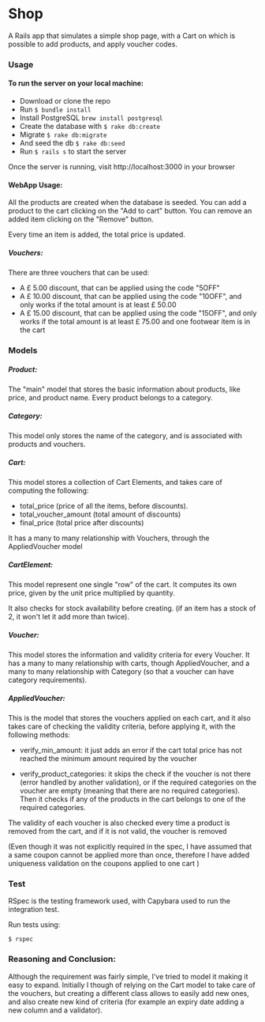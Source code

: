# Shop

A Rails app that simulates a simple shop page, with a Cart on which is possible to add products, and apply voucher codes.

### Usage

#### To run the server on your local machine:

 - Download or clone the repo
 - Run ```$ bundle install```
 - Install PostgreSQL ```brew install postgresql```
 - Create the database with ```$ rake db:create```
 - Migrate ```$ rake db:migrate```
 - And seed the db ```$ rake db:seed```
 - Run ```$ rails s``` to start the server

 Once the server is running, visit http://localhost:3000 in your browser

#### WebApp Usage:

All the products are created when the database is seeded.
You can add a product to the cart clicking on the "Add to cart" button.
You can remove an added item clicking on the "Remove" button.

Every time an item is added, the total price is updated.

##### Vouchers:

There are three vouchers that can be used:

- A £ 5.00 discount, that can be applied using the code "5OFF"
- A £ 10.00 discount, that can be applied using the code "10OFF", and only works if the total amount is at least £ 50.00
- A £ 15.00 discount, that can be applied using the code "15OFF",
and only works if the total amount is at least £ 75.00 and one footwear item is in the cart


### Models

##### Product:

The "main" model that stores the basic information about products, like price, and product name.
Every product belongs to a category.

##### Category:

This model only stores the name of the category, and is associated with products and vouchers.

##### Cart:

This model stores a collection of Cart Elements, and takes care of computing the following:
- total_price (price of all the items, before discounts).
- total_voucher_amount (total amount of discounts)
- final_price (total price after discounts)

It has a many to many relationship with Vouchers, through the AppliedVoucher model

##### CartElement:

This model represent one single "row" of the cart.
It computes its own price, given by the unit price multiplied by quantity.

It also checks for stock availability before creating. (if an item has a stock of 2, it won't let it add more than twice).

##### Voucher:

This model stores the information and validity criteria for every Voucher.
It has a many to many relationship with carts, though AppliedVoucher, and a many to many relationship with Category (so that a voucher can have category requirements).

##### AppliedVoucher:

This is the model that stores the vouchers applied on each cart, and it also takes care of checking the validity criteria, before applying it, with the following methods:

- verify_min_amount: it just adds an error if the cart total price has not reached the minimum amount required by the voucher

- verify_product_categories: it skips the check if the voucher is not there (error handled by another validation), or if the required categories on the voucher are empty (meaning that there are no required categories). Then it checks if any of the products in the cart belongs to one of the required categories.

The validity of each voucher is also checked every time a product is removed from the cart, and if it is not valid, the voucher is removed

(Even though it was not explicitly required in the spec, I have assumed that a same coupon cannot be applied more than once, therefore I have added uniqueness validation on the coupons applied to one cart )

### Test

RSpec is the testing framework used, with Capybara used to run the integration test.

Run tests using:
```
$ rspec
```


### Reasoning and Conclusion:

Although the requirement was fairly simple, I've tried to model it making it easy to expand.
Initially I though of relying on the Cart model to take care of the vouchers, but creating a different class allows to easily add new ones, and also create new kind of criteria (for example an expiry date adding a new column and a validator).

